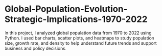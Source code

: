 # Global-Population-Evolution-Strategic-Implications-1970-2022
In this project, I analyzed global population data from 1970 to 2022 using Python. I used bar charts, scatter plots, and heatmaps to study population size, growth rate, and density to help understand future trends and support business and policy decisions.
